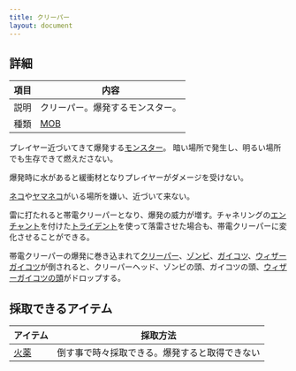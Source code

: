 ```yaml
---
title: クリーパー
layout: document
---
```

## 詳細

|項目|内容|
|---|---|
|説明|クリーパー。爆発するモンスター。|
|種類|[MOB](MOB)|

プレイヤー近づいてきて爆発する[モンスター](MOB#モンスター)。
暗い場所で発生し、明るい場所でも生存できて燃えださない。

爆発時に水があると緩衝材となりプレイヤーがダメージを受けない。

[ネコ](ネコ)や[ヤマネコ](ヤマネコ)がいる場所を嫌い、近づいて来ない。

雷に打たれると帯電クリーパーとなり、爆発の威力が増す。チャネリングの[エンチャント](エンチャント)を付けた[トライデント](トライデント)を使って落雷させた場合も、帯電クリーパーに変化させることができる。

帯電クリーパーの爆発に巻き込まれて[クリーパー](クリーパー)、[ゾンビ](ゾンビ)、[ガイコツ](ガイコツ)、[ウィザーガイコツ](ウィザーガイコツ)が倒されると、クリーパーヘッド、ゾンビの頭、ガイコツの頭、[ウィザーガイコツの頭](ウィザーガイコツの頭)がドロップする。

## 採取できるアイテム

|アイテム|採取方法|
|---|---|
|[火薬](火薬)|倒す事で時々採取できる。爆発すると取得できない|

